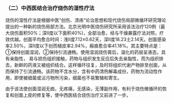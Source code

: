### （二）中西医结合治疗烧伤的湿性疗法


烧伤的湿性疗法是根据中医“创伤、溃疡“论治思想和现代烧伤局部微循环研究理论提出的一种新的烧伤局部方法。北京光明中医烧伤研究所采用该法治疗120例（最大烧伤面积50%；深II度以下面积40%)，全部治愈，经与干燥暴露疗法对照，疗效优越。创面平均愈合时间：浅II度7.12±0.62天，深II度18.23土2.14天。创面感染率2.50%，深II度以下创而植皮率2.94%，瘢痕愈合率41.18%。其主要特点是：①保持创面湿润，②保持引流通畅。使用湿润烧伤膏后，温化的药层呈液态，具有亲脂性， 易与损伤组织接触，药物与组织发生反应后失去亲脂性，而为组织排去，新鲜的药液又被组织结合。这样循环往复，及时将组织代谢产物排至创面，从而保持了引流通畅。该药物不含水分，含有中药清热解毒成份，药物为流动性作用，即使被细菌或沾污物所污染，细菌也不易繁殖和寄生。

由于该法使创面湿润无痂，无疼痛，无感染，无薄副作用，有利于烧伤微循环的恢复和创面上皮的修复等，使中西医结合烧伤治疗又前进了一步。
